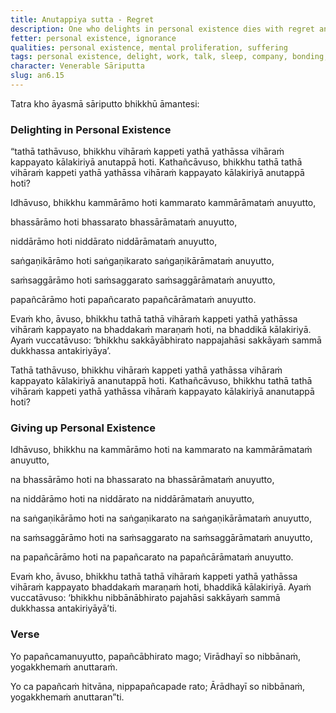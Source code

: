 ```yaml
---
title: Anutappiya sutta - Regret
description: One who delights in personal existence dies with regret and their passing away is not fortunate. One who delights in Nibbāna and gives up personal existence dies without regret and their passing away is fortunate.
fetter: personal existence, ignorance
qualities: personal existence, mental proliferation, suffering
tags: personal existence, delight, work, talk, sleep, company, bonding, mental proliferation, Nibbāna, auspicious, regret, fortunate, suffering, death, an, an6
character: Venerable Sāriputta
slug: an6.15
---
```


Tatra kho āyasmā sāriputto bhikkhū āmantesi:

### Delighting in Personal Existence

“tathā tathāvuso, bhikkhu vihāraṁ kappeti yathā yathāssa vihāraṁ kappayato kālakiriyā anutappā hoti. Kathañcāvuso, bhikkhu tathā tathā vihāraṁ kappeti yathā yathāssa vihāraṁ kappayato kālakiriyā anutappā hoti?

Idhāvuso, bhikkhu kammārāmo hoti kammarato kammārāmataṁ anuyutto,

bhassārāmo hoti bhassarato bhassārāmataṁ anuyutto,

niddārāmo hoti niddārato niddārāmataṁ anuyutto,

saṅgaṇikārāmo hoti saṅgaṇikarato saṅgaṇikārāmataṁ anuyutto,

saṁsaggārāmo hoti saṁsaggarato saṁsaggārāmataṁ anuyutto,

papañcārāmo hoti papañcarato papañcārāmataṁ anuyutto.

Evaṁ kho, āvuso, bhikkhu tathā tathā vihāraṁ kappeti yathā yathāssa vihāraṁ kappayato na bhaddakaṁ maraṇaṁ hoti, na bhaddikā kālakiriyā. Ayaṁ vuccatāvuso: ‘bhikkhu sakkāyābhirato nappajahāsi sakkāyaṁ sammā dukkhassa antakiriyāya’.

Tathā tathāvuso, bhikkhu vihāraṁ kappeti yathā yathāssa vihāraṁ kappayato kālakiriyā ananutappā hoti. Kathañcāvuso, bhikkhu tathā tathā vihāraṁ kappeti yathā yathāssa vihāraṁ kappayato kālakiriyā ananutappā hoti?

### Giving up Personal Existence

Idhāvuso, bhikkhu na kammārāmo hoti na kammarato na kammārāmataṁ anuyutto,

na bhassārāmo hoti na bhassarato na bhassārāmataṁ anuyutto,

na niddārāmo hoti na niddārato na niddārāmataṁ anuyutto,

na saṅgaṇikārāmo hoti na saṅgaṇikarato na saṅgaṇikārāmataṁ anuyutto,

na saṁsaggārāmo hoti na saṁsaggarato na saṁsaggārāmataṁ anuyutto,

na papañcārāmo hoti na papañcarato na papañcārāmataṁ anuyutto.

Evaṁ kho, āvuso, bhikkhu tathā tathā vihāraṁ kappeti yathā yathāssa vihāraṁ kappayato bhaddakaṁ maraṇaṁ hoti, bhaddikā kālakiriyā. Ayaṁ vuccatāvuso: ‘bhikkhu nibbānābhirato pajahāsi sakkāyaṁ sammā dukkhassa antakiriyāyā’ti.

### Verse

Yo papañcamanuyutto,
papañcābhirato mago;
Virādhayī so nibbānaṁ,
yogakkhemaṁ anuttaraṁ.

Yo ca papañcaṁ hitvāna,
nippapañcapade rato;
Ārādhayī so nibbānaṁ,
yogakkhemaṁ anuttaran”ti.

